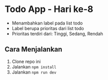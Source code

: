 # Todo App - Hari ke-8

- Menambahkan label pada list todo
- Label berupa prioritas dari list todo
- Prioritas terdiri dari: Tinggi, Sedang, Rendah

## Cara Menjalankan

1. Clone repo ini
2. Jalankan `npm install`
3. Jalankan `npm run dev`